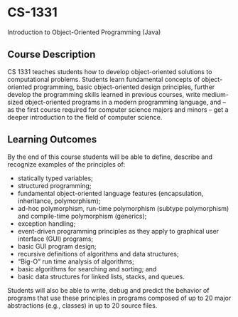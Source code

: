# CS-1331
Introduction to Object-Oriented Programming (Java)
## Course Description
CS 1331 teaches students how to develop object-oriented solutions to computational problems. Students learn fundamental concepts of object-oriented programming, basic object-oriented design principles, further develop the programming skills learned in previous courses, write medium-sized object-oriented programs in a modern programming language, and – as the first course required for computer science majors and minors – get a deeper introduction to the field of computer science.

## Learning Outcomes
By the end of this course students will be able to define, describe and recognize examples of the principles of:

* statically typed variables;
* structured programming;
* fundamental object-oriented language features (encapsulation, inheritance, polymorphism);
* ad-hoc polymorphism, run-time polymorphism (subtype polymorphism) and compile-time polymorphism (generics);
* exception handling;
* event-driven programming principles as they apply to graphical user interface (GUI) programs;
* basic GUI program design;
* recursive definitions of algorithms and data structures;
* “Big-O” run time analysis of algorithms;
* basic algorithms for searching and sorting; and
* basic data structures for linked lists, stacks, and queues.

Students will also be able to write, debug and predict the behavior of programs that use these principles in programs composed of up to 20 major abstractions (e.g., classes) in up to 20 source files.
